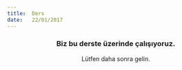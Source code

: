 ```yaml
---
title:  Ders
date:   22/01/2017
---
```


### <center>Biz bu derste üzerinde çalışıyoruz.</center>
<center>Lütfen daha sonra gelin.</center>